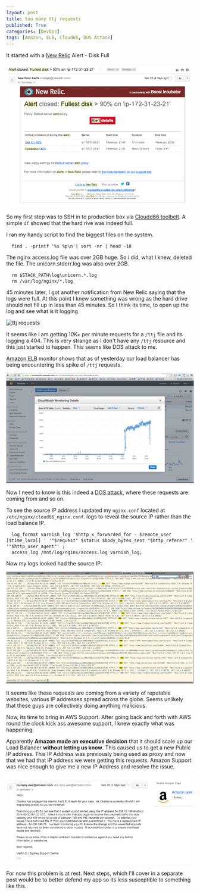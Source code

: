 ```yaml
---
layout: post
title: too many ttj requests
published: True
categories: [DevOps]
tags: [Amazon, ELB, Cloud66, DOS Attack]
---
```


It started with a [New Relic](http://newrelic.com) Alert - Disk Full

![New Relic Alert](/assets/post1/new_relic_alert.png)

So my first step was to SSH in to production box via [Cloudd66 toolbelt](http://help.cloud66.com/toolbelt/introduction.html").
A simple `df` showed that the hard rive was indeed full.

I ran my handy script to find the biggest files on the system.

```
  find . -printf '%s %p\n'| sort -nr | head -10
```

The nginx access.log file was over 2GB huge. So i did, what I knew, deleted the file. The unicorn.stderr.log was also over 2GB.

```
  rm $STACK_PATH\log\unicorn.*.log
  rm /var/log/nginx/*.log
```

45 minutes later, I got another notification from New Relic saying that the logs were full.
At this point I knew something was wrong as the hard drive should not fill up in less than 45 minutes.
So I think its time, to open up the log and see what is it logging

![ttj requests](/assets/post1/ttj_requests.png)

It seems like i am getting 10K+ per minute requests for a `/ttj` file and its logging a 404.
This is very strange as I don't have any `/ttj` resource and this just started to happen.
This seems like DOS attack to me.

[Amazon ELB](http://aws.amazon.com/elasticloadbalancing) monitor shows that as of yesterday our
load balancer has being encountering this spike of `/ttj` requests.

![404 on AWS ELB](/assets/post1/404_on_elb.png)

Now I need to know is this indeed a [DOS attack](http://en.wikipedia.org/wiki/Denial-of-service_attack),
where these requests are coming from and so on.

To see the source IP address I updated my `nginx.conf` located at `/etc/nginx/cloud66_nginx.conf`.
 logs to reveal the source IP rather than the load balance IP.

```
  log_format varnish_log '$http_x_forwarded_for - $remote_user [$time_local] ' '"$request" $status $body_bytes_sent "$http_referer" ' '"$http_user_agent"' ;
  access_log /mnt/log/nginx/access.log varnish_log;
```

Now my logs looked had the source IP:

![log with source ip](/assets/post1/logs_with_ip.png)

It seems like these requests are coming from a variety of reputable websites,
various IP addresses spread across the globe. Seems unlikely that these guys are collectively doing anything malicious.

Now, its time to bring in AWS Support. After going back and forth with AWS round the clock kick ass awesome support,
I knew exactly what was happening:

Apparently **Amazon made an executive decision** that it should scale up our Load Balancer **without letting us know**.
This caused us to get a new Public IP address. This IP Address was previously being
used as proxy and now that we had that IP address we were getting this requests.
Amazon Support was nice enough to give me a new IP Address and resolve the issue.

![aws email ip changed](/assets/post1/aws_email_ip_changed.png)

For now this problem is at rest. Next steps, which I'll cover in a separate post
would be to better defend my app so its less susceptible to something like this.


